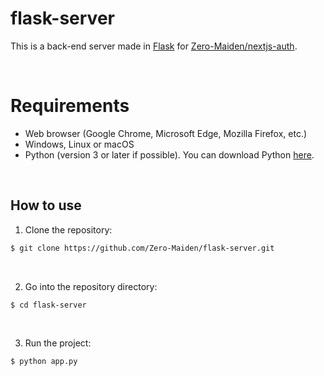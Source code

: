 <h1>flask-server</h1>

This is a back-end server made in [Flask](https://github.com/pallets/flask) for [Zero-Maiden/nextjs-auth](https://github.com/Zero-Maiden/nextjs-auth).

<br>

<h1>Requirements</h1>

* Web browser (Google Chrome, Microsoft Edge, Mozilla Firefox, etc.)
* Windows, Linux or macOS
* Python (version 3 or later if possible). You can download Python [here](https://www.python.org/downloads/).

<br>

## How to use

1. Clone the repository:
```bash
$ git clone https://github.com/Zero-Maiden/flask-server.git
```

<br>

2. Go into the repository directory:
```bash
$ cd flask-server
```

<br>

3. Run the project:
```bash
$ python app.py
```
